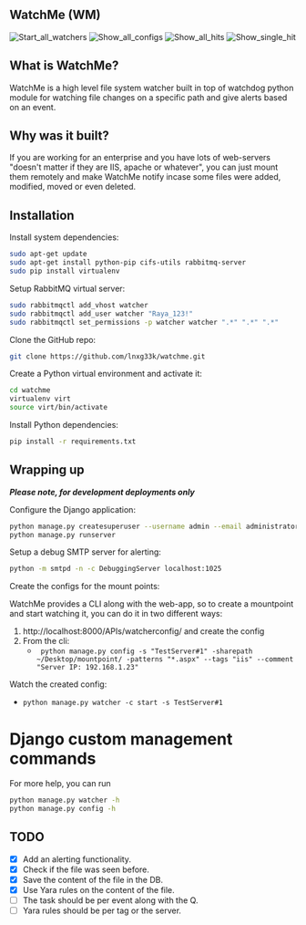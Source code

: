 ## WatchMe (WM)
![Start_all_watchers](https://user-images.githubusercontent.com/1170490/30958672-80d8bf36-a446-11e7-9f25-980669eb8a3b.png)
![Show_all_configs](https://user-images.githubusercontent.com/1170490/30958705-a15057ba-a446-11e7-919c-a4f4f7a3b224.png)
![Show_all_hits](https://user-images.githubusercontent.com/1170490/30958748-ba0bed8c-a446-11e7-8e5b-e8b557c2e6f8.png)
![Show_single_hit](https://user-images.githubusercontent.com/1170490/30958773-d168c5e0-a446-11e7-8a55-12400d734082.png)

## What is WatchMe?
WatchMe is a high level file system watcher built in top of watchdog python module for watching file changes on a specific path and give alerts based on an event.

## Why was it built?
If you are working for an enterprise and you have lots of web-servers "doesn't matter if they are IIS, apache or whatever", you can just mount them remotely and make WatchMe notify incase some files were added, modified, moved or even deleted.

## Installation
Install system dependencies:
```bash
sudo apt-get update
sudo apt-get install python-pip cifs-utils rabbitmq-server
sudo pip install virtualenv
```
Setup RabbitMQ virtual server:
```bash
sudo rabbitmqctl add_vhost watcher
sudo rabbitmqctl add_user watcher "Raya_123!"
sudo rabbitmqctl set_permissions -p watcher watcher ".*" ".*" ".*"
```
Clone the GitHub repo:
```bash
git clone https://github.com/lnxg33k/watchme.git
```
Create a Python virtual environment and activate it:
```bash
cd watchme
virtualenv virt
source virt/bin/activate
```
Install Python dependencies:
```bash
pip install -r requirements.txt
```
## Wrapping up
**_Please note, for development deployments only_**

Configure the Django application:
```bash
python manage.py createsuperuser --username admin --email administrator@localhost
python manage.py runserver
```
Setup a debug SMTP server for alerting:
```bash
python -m smtpd -n -c DebuggingServer localhost:1025
```
Create the configs for the mount points:

WatchMe provides a CLI along with the web-app, so to create a mountpoint and start watching it, you can do it in two different ways:
  1. http://localhost:8000/APIs/watcherconfig/ and create the config
  2. From the cli:
      - ` python manage.py config -s "TestServer#1" -sharepath ~/Desktop/mountpoint/ -patterns "*.aspx" --tags "iis" --comment "Server IP: 192.168.1.23"`

Watch the created config:
  - `python manage.py watcher -c start -s TestServer#1`

# Django custom management commands
For more help, you can run
```bash
python manage.py watcher -h
python manage.py config -h
```

## TODO
- [x] Add an alerting functionality.
- [x] Check if the file was seen before.
- [x] Save the content of the file in the DB.
- [x] Use Yara rules on the content of the file.
- [ ] The task should be per event along with the Q.
- [ ] Yara rules should be per tag or the server.
